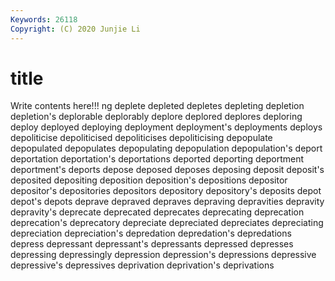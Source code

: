 ```yaml
---
Keywords: 26118
Copyright: (C) 2020 Junjie Li
---
```


# title

Write contents here!!!
ng 
deplete 
depleted 
depletes
depleting 
depletion 
depletion's 
deplorable 
deplorably 
deplore 
deplored 
deplores 
deploring 
deploy
deployed 
deploying 
deployment 
deployment's 
deployments 
deploys 
depoliticise 
depoliticised 
depoliticises 
depoliticising
depopulate 
depopulated 
depopulates 
depopulating 
depopulation 
depopulation's 
deport 
deportation 
deportation's 
deportations
deported 
deporting 
deportment 
deportment's 
deports 
depose 
deposed 
deposes 
deposing 
deposit
deposit's 
deposited 
depositing 
deposition 
deposition's 
depositions 
depositor 
depositor's 
depositories 
depositors
depository 
depository's 
deposits 
depot 
depot's 
depots 
deprave 
depraved 
depraves 
depraving
depravities 
depravity 
depravity's 
deprecate 
deprecated 
deprecates 
deprecating 
deprecation 
deprecation's 
deprecatory
depreciate 
depreciated 
depreciates 
depreciating 
depreciation 
depreciation's 
depredation 
depredation's 
depredations 
depress
depressant 
depressant's 
depressants 
depressed 
depresses 
depressing 
depressingly 
depression 
depression's 
depressions
depressive 
depressive's 
depressives 
deprivation 
deprivation's 
deprivations 
